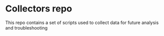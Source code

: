 # Collectors repo

This repo contains a set of scripts used to collect data for future analysis and troubleshooting
